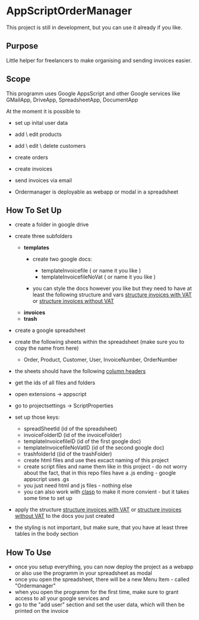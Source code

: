 # AppScriptOrderManager

This project is still in development, but you can use it already if you like.

## Purpose

Little helper for freelancers to make organising and sending invoices easier.

## Scope

This programm uses Google AppsScript and other Google services like GMailApp, DriveApp, SpreadsheetApp, DocumentApp

At the moment it is possible to 
- set up inital user data
- add \ edit products
- add \ edit \ delete customers
- create orders
- create invoices
- send invoices via email

- Ordermanager is deployable as webapp or modal in a spreadsheet

## How To Set Up

- create a folder in google drive 
- create three subfolders 
  - **templates**
    -  create two google docs: 
        - templateInvoicefile ( or name it you like )
        - templateInvoicefileNoVat ( or name it you like )

    - you can style the docs however you like but they need to have at least the following structure and vars [structure invoices with VAT](https://github.com/cjwelldone/OrderManager/blob/master/docstructure.md) or [structure invoices without VAT](https://github.com/cjwelldone/OrderManager/blob/master/docstructure_noVat.md)
  - **invoices**
  - **trash**
- create a google spreadsheet 
- create the following sheets within the spreadsheet (make sure you to copy the name from here)
  - Order, Product, Customer, User, InvoiceNumber, OrderNumber
- the sheets should have the following [column headers](https://github.com/cjwelldone/OrderManager/blob/master/sheetheaders.md)

- get the ids of all files and folders
- open extensions -> appscript
- go to projectsettings -> ScriptProperties
- set up those keys: 
  - spreadSheetId (id of the spreadsheet)
  - invoiceFolderID (id of the invoiceFolder)
  - templateInvoicefileID (id of the first google doc)
  - templateInvoicefileNoVatID (id of the second google doc)
  - trashfolderId ((id of the trashFolder)
  - create html files and use thes excact naming of this project 
  - create script files and name them like in this project - do not worry about the fact, that in this repo files have a .js ending - google appscript uses .gs
  - you just need html and js files - nothing else
  - you can also work with [clasp](https://github.com/google/clasp) to make it more convient - but it takes some time to set up 

- apply the structure [structure invoices with VAT](https://github.com/cjwelldone/OrderManager/blob/master/docstructure.md) or [structure invoices without VAT](https://github.com/cjwelldone/OrderManager/blob/master/docstructure_noVat.md) to the docs you just created
- the styling is not important, but make sure, that you have at least three tables in the body section

## How To Use

- once you setup everything, you can now deploy the project as a webapp or also use the programm in your spreadsheet as modal
- once you open the spreadsheet, there will be a new Menu Item - called "Ordermanager"
- when you open the programm for the first time, make sure to grant access to all your google services and 
- go to the "add user" section and set the user data, which will then be printed on the invoice


